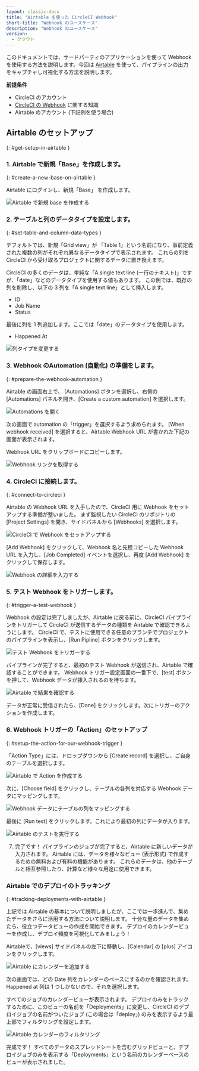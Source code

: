 ```yaml
---
layout: classic-docs
title: "Airtable を使った CircleCI Webhook"
short-title: "Webhook のユースケース"
description: "Webhook のユースケース"
version:
  - クラウド
---
```


このドキュメントでは、サードパーティのアプリケーションを使って Webhook を使用する方法を説明します。今回は [Airtable](https://airtable.com/) を使って、パイプラインの出力をキャプチャし可視化する方法を説明します。

**前提条件**

- CircleCI のアカウント
- [CircleCI の Webhook]({{site.baseurl}}/2.0/webhooks) に関する知識
- Airtable のアカウント (下記例を使う場合)


## Airtable のセットアップ
{: #get-setup-in-airtable }

### 1. Airtable で新規「Base」を作成します。
{: #create-a-new-base-on-airtable }

Airtable にログインし、新規「Base」 を作成します。

![Airtable で新規 base を作成する]({{site.baseurl}}/assets/img/docs/webhooks/webhook_airtable_1_new.png)

### 2. テーブルと列のデータタイプを設定します。
{: #set-table-and-column-data-types }

デフォルトでは、新規「Grid view」が 「Table 1」という名前になり、事前定義された複数の列がそれぞれ異なるデータタイプで表示されます。 これらの列を CircleCI から受け取るプロジェクトに関するデータに置き換えます。

CircleCI の多くのデータは、単純な「A single text line (一行のテキスト)」ですが、「date」などのデータタイプを使用する値もあります。 この例では、既存の列を削除し、以下の 3 列を「A single text line」として挿入します。

- ID
- Job Name
- Status

最後に列を 1 列追加します。ここでは「date」のデータタイプを使用します。

- Happened At

![列タイプを変更する]({{site.baseurl}}/assets/img/docs/webhooks/webhook_airtable_2_datatypes.png)

### 3. Webhook のAutomation (自動化) の準備をします。
{: #prepare-the-webhook-automation }

Airtable の画面右上で、 [Automations] ボタンを選択し、右側の [Automations] パネルを開き、[Create a custom automation] を選択します。


![Automations を開く]({{site.baseurl}}/assets/img/docs/webhooks/webhook_airtable_3_automation.png)

次の画面で automation の「trigger」を選択するよう求められます。 [When webhook received] を選択すると、Airtable Webhook URL が書かれた下記の画面が表示されます。

Webhook URL をクリップボードにコピーします。

![Webhook リンクを取得する]({{site.baseurl}}/assets/img/docs/webhooks/webhook_airtable_4.png
)

### 4. CircleCI に接続します。
{: #connect-to-circleci }

Airtable の Webhook URL を入手したので、CircleCI 用に Webhook をセットアップする準備が整いました。 まず監視したい CircleCI のリポジトリの [Project Settings] を開き、サイドパネルから [Webhooks] を選択します。

![CircleCI で Webhook をセットアップする]({{site.baseurl}}/assets/img/docs/webhooks/webhook_airtable_5.png
)

[Add Webhook] をクリックして、Webhook 名と先程コピーした Webhook URL を入力し、[Job Completed] イベントを選択し、再度 [Add Webhook] をクリックして保存します。

![Webhook の詳細を入力する]({{site.baseurl}}/assets/img/docs/webhooks/webhook_airtable_6.png
)

### 5. テスト Webhook をトリガーします。
{: #trigger-a-test-webhook }

Webhook の設定は完了しましたが、Airtable に戻る前に、CircleCI パイプラインをトリガーして CircleCI が送信するデータの種類を Airtable で確認できるようにします。 CircleCI で、テストに使用できる任意のブランチでプロジェクトのパイプラインを表示し、[Run Pipline] ボタンをクリックします。

![テスト Webhook をトリガーする]({{site.baseurl}}/assets/img/docs/webhooks/webhook_airtable_7_run_pipeline.png)

パイプラインが完了すると、最初のテスト Webhook が送信され、Airtable で確認することができます。 Webhook トリガー設定画面の一番下で、[test] ボタンを押して、Webhook データが挿入されるのを待ちます。

![Airtable で結果を確認する]({{site.baseurl}}/assets/img/docs/webhooks/webhook_airtable_8_test.png)

データが正常に受信されたら、[Done] をクリックします。次にトリガーのアクションを作成します。

### 6. Webhook トリガーの「Action」のセットアップ
{: #setup-the-action-for-our-webhook-trigger }

「Action Type」には、ドロップダウンから [Create record] を選択し、ご自身のテーブルを選択します。

![Airtable で Action を作成する]({{site.baseurl}}/assets/img/docs/webhooks/webhook_airtable_9_action.png
)

次に、[Choose field] をクリックし、テーブルの各列を対応する Webhook データにマッピングします。

![Webhook データにテーブルの列をマッピングする]({{site.baseurl}}/assets/img/docs/webhooks/webhook_airtable_10_fields.png)

最後に [Run test] をクリックします。これにより最初の列にデータが入ります。

![Airtable のテストを実行する]({{site.baseurl}}/assets/img/docs/webhooks/webhook_airtable_11_done.png)

7. 完了です！ パイプラインのジョブが完了すると、Airtable に新しいデータが入力されます。 Airtable には、データを様々なビュー (表示形式) で作成するための無料および有料の機能があります。 これらのデータは、他のテーブルと相互参照したり、計算など様々な用途に使用できます。

### Airtable でのデプロイのトラッキング
{: #tracking-deployments-with-airtable }

上記では Airtable の基本について説明しましたが、ここでは一歩進んで、集めたデータをさらに活用する方法について説明します。 十分な量のデータを集めたら、役立つデータビューの作成を開始できます。 デプロイのカレンダービューを作成し、デプロイ頻度を可視化してみましょう！

Airtableで、[views] サイドパネルの左下に移動し、[Calendar] の [plus] アイコンをクリックします。

![Airtable にカレンダーを追加する]({{site.baseurl}}/assets/img/docs/webhooks/webhook_airtable_12_calendar.png)

次の画面では、どの Date 列をカレンダーのベースにするのかを確認されます。Happened at 列は 1 つしかないので、それを選択します。

すべてのジョブのカレンダービューが表示されます。 デプロイのみをトラックするために、このビューの名前を「Deployments」に変更し、CircleCI のデプロイジョブの名前がついたジョブ (この場合は「deploy」) のみを表示するよう最上部でフィルタリングを設定します。

![Airtable カレンダーのフィルタリング]({{site.baseurl}}/assets/img/docs/webhooks/webhook_airtable_12_calendar2.png)

完成です！ すべてのデータのスプレッドシートを含むグリッドビューと、デプロイジョブのみを表示する「Deployments」という名前のカレンダーベースのビューが表示されました。

